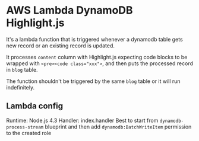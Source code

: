 # AWS Lambda DynamoDB Highlight.js

It's a lambda function that is triggered whenever a dynamodb table gets new record or an existing record is updated.

It processes `content` column with Highlight.js expecting code blocks to be wrapped with `<pre><code class="xxx">`, and then puts the processed record in `blog` table.

The function shouldn't be triggered by the same `blog` table or it will run indefinitely.

## Lambda config

Runtime: Node.js 4.3
Handler: index.handler
Best to start from `dynamodb-process-stream` blueprint and then add `dynamodb:BatchWriteItem` permission to the created role
